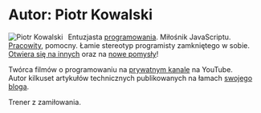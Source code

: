 # Autor: Piotr Kowalski

<img
    style="float: left; margin-right: 10px;"
    src="https://piecioshka.pl/assets/images/me/piotr-kowalski-200x200.jpg"
    alt="Piotr Kowalski"/>

Entuzjasta [programowania][gh]. Miłośnik JavaScriptu.<br/>
[Pracowity][li], pomocny. Łamie stereotyp programisty zamkniętego w sobie.<br/>
[Otwiera się na innych][tt] oraz na [nowe pomysły][fb]!

Twórca filmów o programowaniu na [prywatnym kanale][yt] na YouTube.<br/>
Autor kilkuset artykułów technicznych publikowanych na łamach [swojego bloga][blog].

Trener z zamiłowania.

[blog]: https://piecioshka.pl/blog/
[li]: https://linkedin.com/in/piecioshka
[gh]: https://github.com/piecioshka
[yt]: https://youtube.com/user/piecioshka
[fb]: https://facebook.com/piecioshka.dev
[tt]: https://twitter.com/piecioshka
